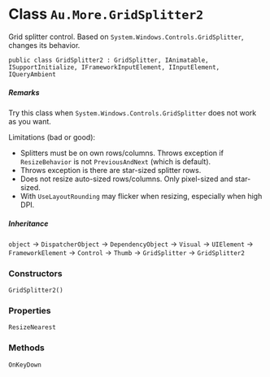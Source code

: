 # Class `Au.More.GridSplitter2`

Grid splitter control. Based on `System.Windows.Controls.GridSplitter`, changes its behavior.

```
public class GridSplitter2 : GridSplitter, IAnimatable, ISupportInitialize, IFrameworkInputElement, IInputElement, IQueryAmbient
```

##### Remarks

Try this class when `System.Windows.Controls.GridSplitter` does not work as you want.

Limitations (bad or good):

- Splitters must be on own rows/columns. Throws exception if `ResizeBehavior` is not `PreviousAndNext` (which is default).
- Throws exception is there are star-sized splitter rows.
- Does not resize auto-sized rows/columns. Only pixel-sized and star-sized.
- With `UseLayoutRounding` may flicker when resizing, especially when high DPI.

##### Inheritance

`object` → `DispatcherObject` → `DependencyObject` → `Visual` → `UIElement` → `FrameworkElement` → `Control` → `Thumb` → `GridSplitter` → `GridSplitter2`

### Constructors

`GridSplitter2()`

### Properties

`ResizeNearest`

### Methods

`OnKeyDown`